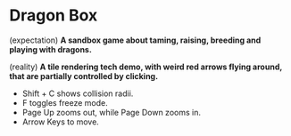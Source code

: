 # Dragon Box
(expectation)
**A sandbox game about taming, raising, breeding and playing with dragons.**

(reality)
**A tile rendering tech demo, with weird red arrows flying around, that are partially controlled by clicking.**

* Shift + C shows collision radii.
* F toggles freeze mode.
* Page Up zooms out, while Page Down zooms in.
* Arrow Keys to move.